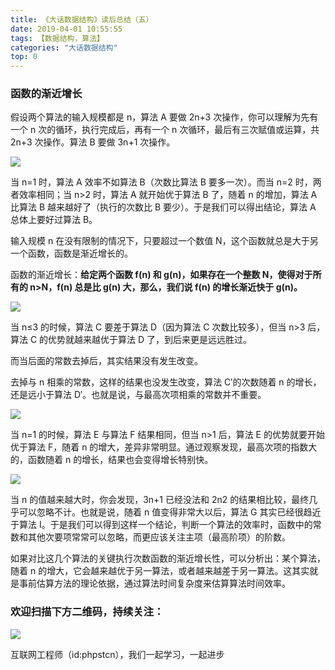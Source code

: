 ```yaml
---
title: 《大话数据结构》读后总结（五）
date: 2019-04-01 10:55:55
tags: 【数据结构，算法】
categories: "大话数据结构"
top: 0
---
```


### 函数的渐近增长

假设两个算法的输入规模都是 n，算法 A 要做 2n+3 次操作，你可以理解为先有一个 n 次的循环，执行完成后，再有一个 n 次循环，最后有三次赋值或运算，共 2n+3 次操作。算法 B 要做 3n+1 次操作。

![](http://ww1.sinaimg.cn/large/a616b9a4gy1g4y0eect3pj20w008q0te.jpg)

当 n=1 时，算法 A 效率不如算法 B（次数比算法 B 要多一次）。而当 n=2 时，两者效率相同；当 n>2 时，算法 A 就开始优于算法 B 了，随着 n 的增加，算法 A 比算法 B 越来越好了（执行的次数比 B 要少）。于是我们可以得出结论，算法 A 总体上要好过算法 B。

输入规模 n 在没有限制的情况下，只要超过一个数值 N，这个函数就总是大于另一个函数，函数是渐近增长的。

函数的渐近增长：**给定两个函数 f(n) 和 g(n)，如果存在一个整数 N，使得对于所有的 n>N，f(n) 总是比 g(n) 大，那么，我们说 f(n) 的增长渐近快于 g(n)。**

![](http://ww1.sinaimg.cn/large/a616b9a4gy1g4y0elkfk6j20w00a2wfd.jpg)

当 n≤3 的时候，算法 C 要差于算法 D（因为算法 C 次数比较多），但当 n>3 后，算法 C 的优势就越来越优于算法 D 了，到后来更是远远胜过。

而当后面的常数去掉后，其实结果没有发生改变。

去掉与 n 相乘的常数，这样的结果也没发生改变，算法 C′的次数随着 n 的增长，还是远小于算法 D′。也就是说，与最高次项相乘的常数并不重要。

![](http://ww1.sinaimg.cn/large/a616b9a4gy1g4y0evkavyj20w0084gmb.jpg)

当 n=1 的时候，算法 E 与算法 F 结果相同，但当 n>1 后，算法 E 的优势就要开始优于算法 F，随着 n 的增大，差异非常明显。通过观察发现，最高次项的指数大的，函数随着 n 的增长，结果也会变得增长特别快。

![](http://ww1.sinaimg.cn/large/a616b9a4gy1g4y0f2raxcj20w00ekgn4.jpg)

当 n 的值越来越大时，你会发现，3n+1 已经没法和 2n2 的结果相比较，最终几乎可以忽略不计。也就是说，随着 n 值变得非常大以后，算法 G 其实已经很趋近于算法 I。于是我们可以得到这样一个结论，判断一个算法的效率时，函数中的常数和其他次要项常常可以忽略，而更应该关注主项（最高阶项）的阶数。

如果对比这几个算法的关键执行次数函数的渐近增长性，可以分析出：某个算法，随着 n 的增大，它会越来越优于另一算法，或者越来越差于另一算法。这其实就是事前估算方法的理论依据，通过算法时间复杂度来估算算法时间效率。

### 欢迎扫描下方二维码，持续关注：

![](http://ww1.sinaimg.cn/large/a616b9a4gy1g4xzv954a4j20760763yo.jpg)

互联网工程师（id:phpstcn），我们一起学习，一起进步
